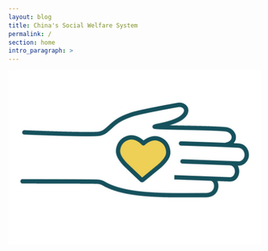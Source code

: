 ```yaml
---
layout: blog
title: China's Social Welfare System
permalink: /
section: home
intro_paragraph: >
---
```

![home image](assets/img/uploads/social-welfare-rgb-color-icon-vector.jpeg)